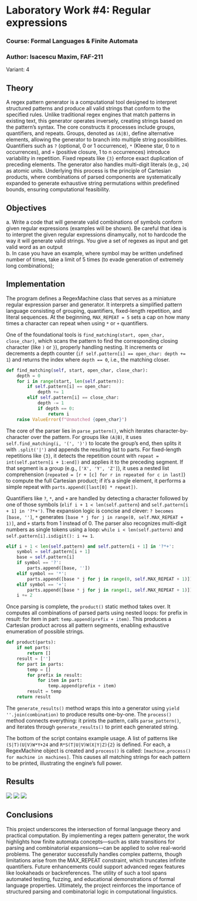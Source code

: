 # Laboratory Work #4: Regular expressions
### Course: Formal Languages & Finite Automata
### Author: Isacescu Maxim, FAF-211
Variant: 4

## Theory
A regex pattern generator is a computational tool designed to interpret structured patterns and produce all valid strings that conform to the specified rules. Unlike traditional regex engines that match patterns in existing text, this generator operates inversely, creating strings based on the pattern’s syntax. The core constructs it processes include groups, quantifiers, and repeats. Groups, denoted as `(A|B)`, define alternative elements, allowing the generator to branch into multiple string possibilities. Quantifiers such as `?` (optional, 0 or 1 occurrence), `*` (Kleene star, 0 to n occurrences), and `+` (positive closure, 1 to n occurrences) introduce variability in repetition. Fixed repeats like `{3}` enforce exact duplication of preceding elements. The generator also handles multi-digit literals (e.g., `24`) as atomic units. Underlying this process is the principle of Cartesian products, where combinations of parsed components are systematically expanded to generate exhaustive string permutations within predefined bounds, ensuring computational feasibility.

## Objectives
a. Write a code that will generate valid combinations of symbols conform given regular expressions (examples will be shown). Be careful that idea is to interpret the given regular expressions dinamycally, not to hardcode the way it will generate valid strings. You give a set of regexes as input and get valid word as an output    
b. In case you have an example, where symbol may be written undefined number of times, take a limit of 5 times (to evade generation of extremely long combinations);

## Implementation
The program defines a RegexMachine class that serves as a miniature regular expression parser and generator. It interprets a simplified pattern language consisting of grouping, quantifiers, fixed-length repetition, and literal sequences. At the beginning, `MAX_REPEAT = 5` sets a cap on how many times a character can repeat when using `*` or `+` quantifiers.

One of the foundational tools is `find_matching(start, open_char, close_char)`, which scans the pattern to find the corresponding closing character (like `)` or `}`), properly handling nesting. It increments or decrements a depth counter (`if self.pattern[i] == open_char: depth += 1`) and returns the index where `depth == 0`, i.e., the matching closer.
```python
def find_matching(self, start, open_char, close_char):
    depth = 0
    for i in range(start, len(self.pattern)):
        if self.pattern[i] == open_char:
            depth += 1
        elif self.pattern[i] == close_char:
            depth -= 1
            if depth == 0:
                return i
    raise ValueError(f"Unmatched {open_char}")
```

The core of the parser lies in `parse_pattern()`, which iterates character-by-character over the pattern. For groups like `(A|B)`, it uses `self.find_matching(i, '(', ')')` to locate the group’s end, then splits it with `.split('|')` and appends the resulting list to parts. For fixed-length repetitions like `{3}`, it detects the repetition count with `repeat = int(self.pattern[i + 1:end])` and applies it to the preceding segment. If that segment is a group (e.g., `['X', 'Y', 'Z']`), it uses a nested list comprehension (`repeated = [r + [c] for r in repeated for c in last]`) to compute the full Cartesian product; if it’s a single element, it performs a simple repeat with `parts.append([last[0] * repeat])`.

Quantifiers like `?`, `*`, and `+` are handled by detecting a character followed by one of those symbols (`elif i + 1 < len(self.pattern`) and `self.pattern[i + 1] in '?*+')`. The expansion logic is concise and clever: `? becomes [base, '']`, `*` generates `[base * j for j in range(0, self.MAX_REPEAT + 1)]`, and `+` starts from 1 instead of 0. The parser also recognizes multi-digit numbers as single tokens using a loop: `while i < len(self.pattern)` and `self.pattern[i].isdigit(): i += 1`.

```python
elif i + 1 < len(self.pattern) and self.pattern[i + 1] in '?*+':
    symbol = self.pattern[i + 1]
    base = self.pattern[i]
    if symbol == '?':
        parts.append([base, ''])
    elif symbol == '*':
        parts.append([base * j for j in range(0, self.MAX_REPEAT + 1)])
    elif symbol == '+':
        parts.append([base * j for j in range(1, self.MAX_REPEAT + 1)])
    i += 2
```

Once parsing is complete, the `product()` static method takes over. It computes all combinations of parsed parts using nested loops: for prefix in result: for item in part: `temp.append(prefix + item)`. This produces a Cartesian product across all pattern segments, enabling exhaustive enumeration of possible strings.
```python
def product(parts):
    if not parts:
        return []
    result = ['']
    for part in parts:
        temp = []
        for prefix in result:
            for item in part:
                temp.append(prefix + item)
        result = temp
    return result
```

The `generate_results()` method wraps this into a generator using `yield ''.join(combination)` to produce results one-by-one. The `process()` method connects everything: it prints the pattern, calls `parse_pattern()`, and iterates through `generate_results()` to print each generated string.

The bottom of the script contains example usage. A list of patterns like `(S|T)(U|V)W*Y+24` and `R*S(T|U|V)W(X|Y|Z){2}` is defined. For each, a RegexMachine object is created and `process()` is called: `[machine.process() for machine in machines]`. This causes all matching strings for each pattern to be printed, illustrating the engine’s full power.

## Results

<img src="output/output1.png">

<img src="output/output2.png">

<img src="output/output3.png">


## Conclusions
This project underscores the intersection of formal language theory and practical computation. By implementing a regex pattern generator, the work highlights how finite automata concepts—such as state transitions for parsing and combinatorial expansions—can be applied to solve real-world problems. The generator successfully handles complex patterns, though limitations arise from the MAX_REPEAT constraint, which truncates infinite quantifiers. Future enhancements could support advanced regex features like lookaheads or backreferences. The utility of such a tool spans automated testing, fuzzing, and educational demonstrations of formal language properties. Ultimately, the project reinforces the importance of structured parsing and combinatorial logic in computational linguistics.


